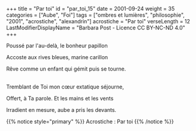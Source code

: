 +++
title = "Par toi"
id = "par_toi_15"
date = 2001-09-24
weight = 35
categories = ["Aube", "Foi"]
tags = ["ombres et lumières", "philosophie", "2001", "acrostiche", "alexandrin"]
acrostiche = "Par toi"
verseLength = 12
LastModifierDisplayName = "Barbara Post - Licence CC BY-NC-ND 4.0"
+++

Poussé par l'au-delà, le bonheur papillon

Accoste aux rives bleues, marine carillon

Rêve comme un enfant qui gémit puis se tourne.

 \
Tremblant de Toi mon cœur extatique séjourne,

Offert, à Ta parole. Et les mains et les vents

Irradient en mesure, aube a pris les devants.

{{% notice style="primary" %}}
Acrostiche : Par toi
{{% /notice %}}
